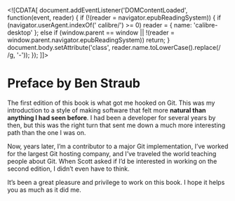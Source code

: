    <!\[CDATA\[ document.addEventListener('DOMContentLoaded', function(event, reader) { if (!(reader = navigator.epubReadingSystem)) { if (navigator.userAgent.indexOf(' calibre/') >= 0) reader = { name: 'calibre-desktop' }; else if (window.parent == window || !(reader = window.parent.navigator.epubReadingSystem)) return; } document.body.setAttribute('class', reader.name.toLowerCase().replace(/ /g, '-')); }); \]\]>

# Preface by Ben Straub

The first edition of this book is what got me hooked on Git. This was my introduction to a style of making software that felt more **natural than anything I had seen before**. I had been a developer for several years by then, but this was the right turn that sent me down a much more interesting path than the one I was on.

Now, years later, I’m a contributor to a major Git implementation, I’ve worked for the largest Git hosting company, and I’ve traveled the world teaching people about Git. When Scott asked if I’d be interested in working on the second edition, I didn’t even have to think.

It’s been a great pleasure and privilege to work on this book. I hope it helps you as much as it did me.